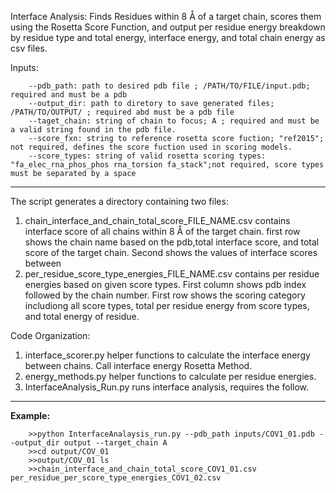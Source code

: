 Interface Analysis: Finds Residues within 8 Å of a target chain, scores them using the Rosetta Score Function, and output per residue energy breakdown by residue type and total energy, interface energy, and total chain energy as csv files. 

Inputs: 
```
    --pdb_path: path to desired pdb file ; /PATH/TO/FILE/input.pdb; required and must be a pdb
    --output_dir: path to diretory to save generated files; /PATH/TO/OUTPUT/ ; required abd must be a pdb file
    --taget_chain: string of chain to focus; A ; required and must be a valid string found in the pdb file.
    --score_fxn: string to reference rosetta score fuction; "ref2015"; not required, defines the score fuction used in scoring models. 
    --score_types: string of valid rosetta scoring types: "fa_elec_rna_phos_phos rna_torsion fa_stack";not required, score types must be separated by a space
```
----------------------------------------------------------------------------------------------------- 
The script generates a directory containing two files:

1. chain_interface_and_chain_total_score_FILE_NAME.csv contains interface score of all chains within 8 Å of the target chain. first row shows the chain name based on the pdb,total interface score, and total score of the target chain. Second shows the values of interface scores between 
2. per_residue_score_type_energies_FILE_NAME.csv contains per residue energies based on given score types. First column shows pdb index followed by the chain number. First row shows the scoring category includiong all score types, total per residue energy from score types, and total energy of residue. 

Code Organization:
1. interface_scorer.py helper functions to calculate the interface energy between chains. Call interface energy Rosetta Method. 
2. energy_methods.py helper functions to calculate per residue energies. 
3. InterfaceAnalysis_Run.py runs interface analysis, requires the follow. 
-----------------------------------------------------------------------------------------------------
 **Example:** 
```
    >>python InterfaceAnalaysis_run.py --pdb_path inputs/COV1_01.pdb --output_dir output --target_chain A 
    >>cd output/COV_01
    >>output/COV_01 ls
    >>chain_interface_and_chain_total_score_COV1_01.csv per_residue_per_score_type_energies_COV1_02.csv
```





